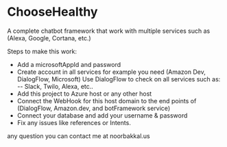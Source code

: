 # ChooseHealthy
A complete chatbot framework that work with multiple services such as (Alexa, Google, Cortana, etc.)

Steps to make this work:
- Add a microsoftAppId and password
- Create account in all services for example you need (Amazon Dev, DialogFlow, Microsoft) Use DialogFlow to check on all services such as:
    -- Slack, Twilo, Alexa, etc..
- Add this project to Azure host or any other host
- Connect the WebHook for this host domain to the end points of (DialogFlow, Amazon.dev, and botFramework service)
- Connect your database and add your username & password 
- Fix any issues like references or Intents.

any question you can contact me at noorbakkal.us

